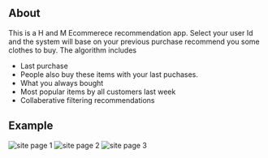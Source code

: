 ## About 
This is a H and M Ecommerece recommendation app. Select your user Id and the system will base on your previous purchase recommend you some clothes to buy. The algorithm includes 
- Last purchase 
- People also buy these items with your last puchases. 
- What you always bought 
- Most popular items by all customers last week 
- Collaberative filtering recommendations 

## Example
![site page 1](./input/images/Screenshot1.jpf) 
![site page 2](./input/images/Screenshot2.jpf) 
![site page 3](./input/images/Screenshot3.jpf) 